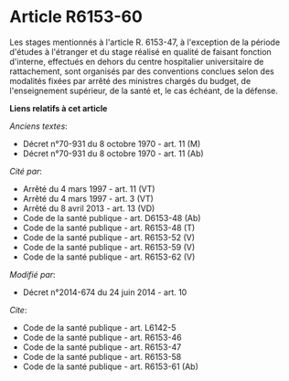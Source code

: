 # Article R6153-60

Les stages mentionnés à l'article R. 6153-47, à l'exception de la période d'études à l'étranger et du stage réalisé en
qualité de faisant fonction d'interne, effectués en dehors du centre hospitalier universitaire de rattachement, sont
organisés par des conventions conclues selon des modalités fixées par arrêté des ministres chargés du budget, de
l'enseignement supérieur, de la santé et, le cas échéant, de la défense.

**Liens relatifs à cet article**

_Anciens textes_:

  - Décret n°70-931 du 8 octobre 1970 - art. 11 (M)
  - Décret n°70-931 du 8 octobre 1970 - art. 11 (Ab)

_Cité par_:

  - Arrêté du 4 mars 1997 - art. 11 (VT)
  - Arrêté du 4 mars 1997 - art. 3 (VT)
  - Arrêté du 8 avril 2013 - art. 13 (VD)
  - Code de la santé publique - art. D6153-48 (Ab)
  - Code de la santé publique - art. R6153-48 (T)
  - Code de la santé publique - art. R6153-52 (V)
  - Code de la santé publique - art. R6153-59 (V)
  - Code de la santé publique - art. R6153-62 (V)

_Modifié par_:

  - Décret n°2014-674 du 24 juin 2014 - art. 10

_Cite_:

  - Code de la santé publique - art. L6142-5
  - Code de la santé publique - art. R6153-46
  - Code de la santé publique - art. R6153-47
  - Code de la santé publique - art. R6153-58
  - Code de la santé publique - art. R6153-61 (Ab)
